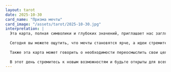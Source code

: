 ```yaml
---
layout: tarot
date: 2025-10-30
card_name: "Призма мечты"
card_image: "/assets/tarot/2025-10-30.jpg"
interpretation: |
  Эта карта, полная символики и глубоких значений, приглашает нас заглянуть в мир наших мечтаний и грез. Призма мечты олицетворяет творческую энергию, которая доступна каждому из нас, если мы лишь захотим ее распознать. Она напоминает о том, как важно визуализировать свои желания и находить время для внутреннего самоанализа.
  
  Сегодня вы можете ощутить, что мечты становятся ярче, а идеи стремительно появляются в вашей голове. Признавайтесь себе в своих самых сокровенных желаниях, и не бойтесь фантазировать. Возможно, какие-то из этих идей готовы перейти в практическую плоскость. Это время для самовыражения: пишите, рисуйте, создавайте, и пусть ваша творческая энергия наполняет ваш день.
  
  Также эта карта может говорить о необходимости переосмыслить свои цели и желания. Задайте себе вопрос: действительно ли вы движетесь в том направлении, которое соответствует вашим мечтам? Прислушайтесь к внутренним ощущениям, они могут поведать вам о путях, которые стоит исследовать. Велика вероятность, что вы обнаружите новые горизонты, которые раньше оставались вне поля вашего зрения. Откройте своё сердце и следуйте за своей интуицией.
  
  В этот день стремитесь к новым возможностям и будьте открыты для всего, что может появиться на вашем пути. Мир полон сюрпризов, и именно сегодня он может предложить вам что-то удивительное. Позвольте себе мечтать, и, возможно, именно ваши мечты станут началом чего-то великого!
---
```

